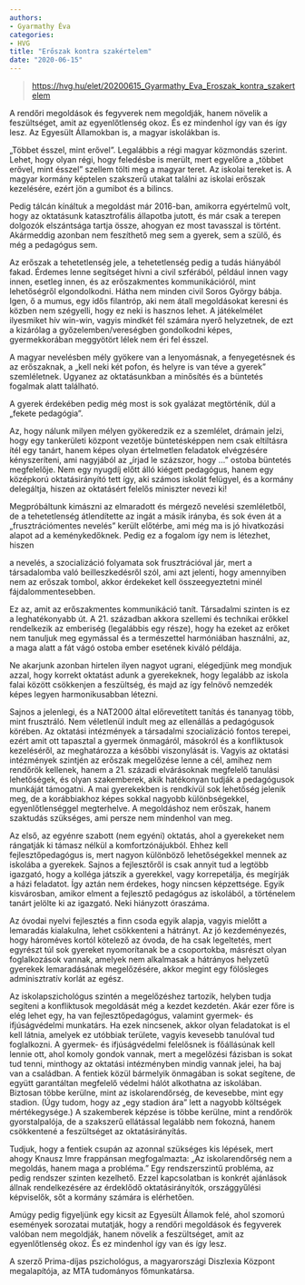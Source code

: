 ```yaml
---
authors:
- Gyarmathy Éva
categories:
- HVG
title: "Erőszak kontra szakértelem"
date: "2020-06-15"
---
```

 
> https://hvg.hu/elet/20200615_Gyarmathy_Eva_Eroszak_kontra_szakertelem

A rendőri megoldások és fegyverek nem megoldják, hanem növelik a feszültséget, amit az egyenlőtlenség okoz. És ez mindenhol így van és így lesz. Az Egyesült Államokban is, a magyar iskolákban is.

„Többet ésszel, mint erővel”. Legalábbis a régi magyar közmondás szerint. Lehet, hogy olyan régi, hogy feledésbe is merült, mert egyelőre a „többet erővel, mint ésszel” szellem tölti meg a magyar teret. Az iskolai tereket is. A magyar kormány képtelen szakszerű utakat találni az iskolai erőszak kezelésére, ezért jön a gumibot és a bilincs.

Pedig tálcán kínáltuk a megoldást már 2016-ban, amikorra egyértelmű volt, hogy az oktatásunk katasztrofális állapotba jutott, és már csak a terepen dolgozók elszántsága tartja össze, ahogyan ez most tavasszal is történt. Akármeddig azonban nem feszíthető meg sem a gyerek, sem a szülő, és még a pedagógus sem.

Az erőszak a tehetetlenség jele, a tehetetlenség pedig a tudás hiányából fakad. Érdemes lenne segítséget hívni a civil szférából, például innen vagy innen, esetleg innen, és az erőszakmentes kommunikációról, mint lehetőségről elgondolkodni. Hátha nem minden civil Soros György bábja. Igen, ő a mumus, egy idős filantróp, aki nem átall megoldásokat keresni és közben nem szégyelli, hogy ez neki is hasznos lehet. A játékelmélet ilyesmiket hív win-win, vagyis mindkét fél számára nyerő helyzetnek, de ezt a kizárólag a győzelemben/vereségben gondolkodni képes, gyermekkorában meggyötört lélek nem éri fel ésszel.

A magyar nevelésben mély gyökere van a lenyomásnak, a fenyegetésnek és az erőszaknak, a „kell neki két pofon, és helyre is van téve a gyerek” szemléletnek. Ugyanez az oktatásunkban a minősítés és a büntetés fogalmak alatt található.

A gyerek érdekében pedig még most is sok gyalázat megtörténik, dúl a „fekete pedagógia”.

Az, hogy nálunk milyen mélyen gyökeredzik ez a szemlélet, drámain jelzi, hogy egy tankerületi központ vezetője büntetésképpen nem csak eltiltásra ítél egy tanárt, hanem képes olyan értelmetlen feladatok elvégzésére kényszeríteni, ami nagyjából az „írjad le százszor, hogy ...” ostoba büntetés megfelelője. Nem egy nyugdíj előtt álló kiégett pedagógus, hanem egy középkorú oktatásirányító tett így, aki számos iskolát felügyel, és a kormány delegáltja, hiszen az oktatásért felelős miniszter nevezi ki!

Megpróbáltunk kimászni az elmaradott és mérgező nevelési szemléletből, de a tehetetlenség átlendítette az ingát a másik irányba, és sok éven át a „frusztrációmentes nevelés” került előtérbe, ami még ma is jó hivatkozási alapot ad a keménykedőknek. Pedig ez a fogalom így nem is létezhet, hiszen

a nevelés, a szocializáció folyamata sok frusztrációval jár, mert a társadalomba való beilleszkedésről szól, ami azt jelenti, hogy amennyiben nem az erőszak tombol, akkor érdekeket kell összeegyeztetni minél fájdalommentesebben.

Ez az, amit az erőszakmentes kommunikáció tanít. Társadalmi szinten is ez a leghatékonyabb út. A 21. században akkora szellemi és technikai erőkkel rendelkezik az emberiség (legalábbis egy része), hogy ha ezeket az erőket nem tanuljuk meg egymással és a természettel harmóniában használni, az, a maga alatt a fát vágó ostoba ember esetének kiváló példája.

Ne akarjunk azonban hirtelen ilyen nagyot ugrani, elégedjünk meg mondjuk azzal, hogy korrekt oktatást adunk a gyerekeknek, hogy legalább az iskola falai között csökkenjen a feszültség, és majd az így felnövő nemzedék képes legyen harmonikusabban létezni.

Sajnos a jelenlegi, és a NAT2000 által előrevetített tanítás és tananyag több, mint frusztráló. Nem véletlenül indult meg az ellenállás a pedagógusok körében. Az oktatási intézmények a társadalmi szocializáció fontos terepei, ezért amit ott tapasztal a gyermek önmagáról, másokról és a konfliktusok kezeléséről, az meghatározza a későbbi viszonylását is. Vagyis az oktatási intézmények szintjén az erőszak megelőzése lenne a cél, amihez nem rendőrök kellenek, hanem a 21. századi elvárásoknak megfelelő tanulási lehetőségek, és olyan szakemberek, akik hatékonyan tudják a pedagógusok munkáját támogatni. A mai gyerekekben is rendkívül sok lehetőség jelenik meg, de a korábbiakhoz képes sokkal nagyobb különbségekkel, egyenlőtlenséggel megterhelve. A megoldáshoz nem erőszak, hanem szaktudás szükséges, ami persze nem mindenhol van meg.

Az első, az egyénre szabott (nem egyéni) oktatás, ahol a gyerekeket nem rángatják ki támasz nélkül a komfortzónájukból. Ehhez kell fejlesztőpedagógus is, mert nagyon különböző lehetőségekkel mennek az iskolába a gyerekek. Sajnos a fejlesztőről is csak annyit tud a legtöbb igazgató, hogy a kolléga játszik a gyerekkel, vagy korrepetálja, és megírják a házi feladatot. Így aztán nem érdekes, hogy nincsen képzettsége. Egyik kisvárosban, amikor elment a fejlesztő pedagógus az iskolából, a történelem tanárt jelölte ki az igazgató. Neki hiányzott óraszáma.

Az óvodai nyelvi fejlesztés a finn csoda egyik alapja, vagyis mielőtt a lemaradás kialakulna, lehet csökkenteni a hátrányt. Az jó kezdeményezés, hogy hároméves kortól kötelező az óvoda, de ha csak legeltetés, mert egyrészt túl sok gyereket nyomorítanak be a csoportokba, másrészt olyan foglalkozások vannak, amelyek nem alkalmasak a hátrányos helyzetű gyerekek lemaradásának megelőzésére, akkor megint egy fölösleges adminisztratív korlát az egész.

Az iskolapszichológus szintén a megelőzéshez tartozik, helyben tudja segíteni a konfliktusok megoldását még a kezdet kezdetén. Akár ezer főre is elég lehet egy, ha van fejlesztőpedagógus, valamint gyermek- és ifjúságvédelmi munkatárs. Ha ezek nincsenek, akkor olyan feladatokat is el kell látnia, amelyek ez utóbbiak területe, vagyis kevesebb tanulóval tud foglalkozni.
A gyermek- és ifjúságvédelmi felelősnek is főállásúnak kell lennie ott, ahol komoly gondok vannak, mert a megelőzési fázisban is sokat tud tenni, minthogy az oktatási intézményben mindig vannak jelei, ha baj van a családban.
A fentiek közül bármelyik önmagában is sokat segítene, de együtt garantáltan megfelelő védelmi hálót alkothatna az iskolában. Biztosan többe kerülne, mint az iskolarendőrség, de kevesebbe, mint egy stadion. (Úgy tudom, hogy az „egy stadion ára” lett a nagyobb költségek mértékegysége.) A szakemberek képzése is többe kerülne, mint a rendőrök gyorstalpalója, de a szakszerű ellátással legalább nem fokozná, hanem csökkentené a feszültséget az oktatásirányítás.

Tudjuk, hogy a fentiek csupán az azonnal szükséges kis lépések, mert ahogy Knausz Imre frappánsan megfogalmazta: „Az iskolarendőrség nem a megoldás, hanem maga a probléma.” Egy rendszerszintű probléma, az pedig rendszer szinten kezelhető. Ezzel kapcsolatban is konkrét ajánlások állnak rendelkezésére az érdeklődő oktatásirányítók, országgyűlési képviselők, sőt a kormány számára is elérhetően.

Amúgy pedig figyeljünk egy kicsit az Egyesült Államok felé, ahol szomorú események sorozatai mutatják, hogy a rendőri megoldások és fegyverek valóban nem megoldják, hanem növelik a feszültséget, amit az egyenlőtlenség okoz. És ez mindenhol így van és így lesz.

A szerző Prima-díjas pszichológus, a magyarországi Diszlexia Központ megalapítója, az MTA tudományos főmunkatársa.
